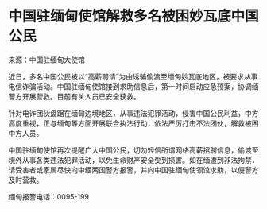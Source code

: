# 中国驻缅甸使馆解救多名被困妙瓦底中国公民

来源：中国驻缅甸大使馆

近日，多名中国公民被以“高薪聘请”为由诱骗偷渡至缅甸妙瓦底地区，被要求从事电信诈骗活动。中国驻缅甸使馆接到求助信息后，第一时间启动应急预案，协调缅警方开展营救。目前有关人员已安全获救。

针对电诈团伙盘踞在缅甸边境地区，从事违法犯罪活动，侵害中国公民利益，中方高度重视，正与缅甸等方面开展联合执法行动，依法严厉打击不法团伙，解救被困中方人员。

中国驻缅甸使馆再次提醒广大中国公民，切勿轻信所谓网络高薪招聘信息，偷渡至境外从事各类违法犯罪活动，以免生命财产安全受到损害。如在缅遭到非法拘禁，请受害者或家属尽快向中缅两国警方报警，并向中国驻缅甸使领馆求助，以便警方及时营救。

缅甸报警电话：0095-199

